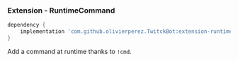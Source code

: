 ### Extension - RuntimeCommand

```groovy
dependency {
    implementation 'com.github.olivierperez.TwitckBot:extension-runtime-command:0.0.4'
}
```

Add a command at runtime thanks to `!cmd`.
